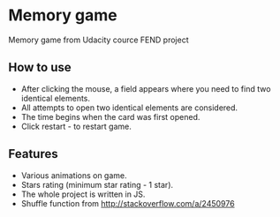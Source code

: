 # Memory game
Memory game from Udacity cource FEND project

## How to use
- After clicking the mouse, a field appears where you need to find two identical elements.<br>
- All attempts to open two identical elements are considered.<br>
- The time begins when the card was first opened.<br>
- Click restart - to restart game.<br>

## Features
- Various animations on game.<br>
- Stars rating (minimum star rating - 1 star).<br>
- The whole project is written in JS.<br>
- Shuffle function from http://stackoverflow.com/a/2450976<br>
